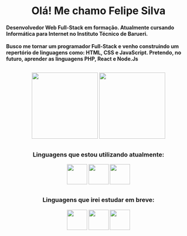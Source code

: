 <h1 align="center">Olá! Me chamo Felipe Silva</h1>

<h4 align="left">Desenvolvedor Web Full-Stack em formação. Atualmente cursando Informática para Internet no Instituto Técnico de Barueri.<br><br>Busco me tornar um programador Full-Stack e venho construindo um repertório de linguagens como: HTML, CSS e JavaScript. Pretendo, no futuro, aprender as linguagens PHP, React e Node.Js</h4>

<h2></h2>

<div align="center">
  <img height="180em" src="https://github-readme-stats.vercel.app/api?username=felpsss-leudb&show_icons=true&theme=graywhite&include_all_commits=true&count_private=true&locale=pt-br"/>
  <img height="180em" src="https://github-readme-stats.vercel.app/api/top-langs/?username=felpsss-leudb&layout=compact&langs_count=7&theme=graywhite&locale=pt-br"/>
</div>

<h2></h2>

<div align="center">
  <h3>Linguagens que estou utilizando atualmente:</h3>
  <img src="https://cdn.jsdelivr.net/gh/devicons/devicon@latest/icons/html5/html5-original.svg" height="55"/>
  <img src="https://cdn.jsdelivr.net/gh/devicons/devicon@latest/icons/css3/css3-original.svg" height="55"/>
  <img src="https://cdn.jsdelivr.net/gh/devicons/devicon@latest/icons/javascript/javascript-original.svg" height="55"/>
</div>

<h2></h2>

<div align="center">
  <h3>Linguagens que irei estudar em breve:</h3>
  <img src="https://cdn.jsdelivr.net/gh/devicons/devicon@latest/icons/php/php-original.svg" height="55"/>
  <img src="https://cdn.jsdelivr.net/gh/devicons/devicon@latest/icons/react/react-original-wordmark.svg" height="55"/>
  <img src="https://cdn.jsdelivr.net/gh/devicons/devicon@latest/icons/nodejs/nodejs-original-wordmark.svg" height="55"/>

</div>
